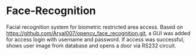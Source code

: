 # Face-Recognition
Facial recognition system for biometric restricted area access. 
Based on https://github.com/Aryal007/opencv_face_recognition.git, a GUI was added for access login with username and password. If access was successful, shows user image from database and opens a door via RS232 circuit.
